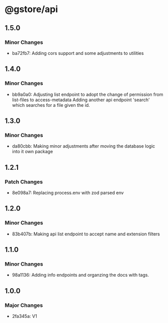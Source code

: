 # @gstore/api

## 1.5.0

### Minor Changes

- ba72fb7: Adding cors support and some adjustments to utilities

## 1.4.0

### Minor Changes

- bb9a0a0: Adjusting list endpoint to adopt the change of permission from list-files to access-metadata
  Adding another api endpoint 'search' which searches for a file given the id.

## 1.3.0

### Minor Changes

- da80cbb: Making minor adjustments after moving the database logic into it own package

## 1.2.1

### Patch Changes

- 8e098a7: Replacing process.env with zod parsed env

## 1.2.0

### Minor Changes

- 83b407b: Making api list endpoint to accept name and extension filters

## 1.1.0

### Minor Changes

- 98a1136: Adding info endpoints and organzing the docs with tags.

## 1.0.0

### Major Changes

- 2fa345a: V1
